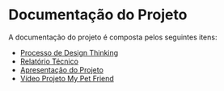 # Documentação do Projeto

A documentação do projeto é composta pelos seguintes itens: 
 - [Processo de Design Thinking](concepcao/My%20Pet%20Friend%20-%20Quadro%20Miro.pdf)
 - [Relatório Técnico](relatorio/Relatorio%20Tecnico%20-%20MyPetFriend.md)
 - [Apresentação do Projeto](apresentacao/My%20Pet%20Friend%20-%20Apresentação.pptx)
 - [Vídeo Projeto My Pet Friend](https://youtu.be/pb7BNpOLuFA)


